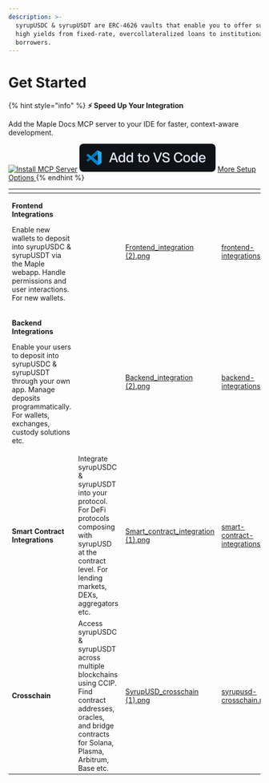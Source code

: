 ```yaml
---
description: >-
  syrupUSDC & syrupUSDT are ERC-4626 vaults that enable you to offer sustainable
  high yields from fixed-rate, overcollateralized loans to institutional
  borrowers.
---
```


# Get Started

{% hint style="info" %}
**⚡️ Speed Up Your Integration**

Add the Maple Docs MCP server to your IDE for faster, context-aware development.&#x20;

[![Install MCP Server](https://cursor.com/deeplink/mcp-install-dark.svg)](https://cursor.com/en/install-mcp?name=maple-docs\&config=eyJjb21tYW5kIjoibnB4IC15IEBtb2RlbGNvbnRleHRwcm90b2NvbC9zZXJ2ZXItZ2l0Ym9vayBodHRwczovL2RvY3MubWFwbGUuZmluYW5jZSJ9) [![](../.gitbook/assets/vscode-new.svg)](vscode:mcp/install?%7B%22name%22%3A%22maple-docs%22%2C%22gallery%22%3Afalse%2C%22uri%22%3A%22https%3A%2F%2Fdocs.maple.finance%22%2C%22command%22%3A%22npx%22%2C%22args%22%3A%5B%22-y%22%2C%22%40modelcontextprotocol%2Fserver-gitbook%22%2C%22https%3A%2F%2Fdocs.maple.finance%22%5D%7D)  [More Setup Options ](technical-resources/configure-mcp-server.md)
{% endhint %}

<table data-card-size="large" data-view="cards"><thead><tr><th></th><th></th><th data-hidden data-card-cover data-type="files"></th><th data-hidden data-card-target data-type="content-ref"></th></tr></thead><tbody><tr><td><p><strong>Frontend Integrations</strong></p><p>Enable new wallets to deposit into syrupUSDC &#x26; syrupUSDT via the Maple webapp. Handle permissions and user interactions. For new wallets.</p></td><td></td><td><a href="../.gitbook/assets/Frontend_integration (2).png">Frontend_integration (2).png</a></td><td><a href="frontend-integrations.md">frontend-integrations.md</a></td></tr><tr><td><p><strong>Backend Integrations</strong></p><p>Enable your users to deposit into syrupUSDC &#x26; syrupUSDT through your own app. Manage deposits programmatically. For wallets, exchanges, custody solutions etc.</p></td><td></td><td><a href="../.gitbook/assets/Backend_integration (2).png">Backend_integration (2).png</a></td><td><a href="backend-integrations.md">backend-integrations.md</a></td></tr><tr><td><strong>Smart Contract Integrations</strong></td><td>Integrate syrupUSDC &#x26; syrupUSDT into your protocol. For DeFi protocols composing with syrupUSD at the contract level. For lending markets, DEXs, aggregators etc.</td><td><a href="../.gitbook/assets/Smart_contract_integration (1).png">Smart_contract_integration (1).png</a></td><td><a href="smart-contract-integrations.md">smart-contract-integrations.md</a></td></tr><tr><td><strong>Crosschain</strong></td><td>Access syrupUSDC &#x26; syrupUSDT across multiple blockchains using CCIP. Find contract addresses, oracles, and bridge contracts for Solana, Plasma, Arbitrum, Base etc.</td><td><a href="../.gitbook/assets/SyrupUSD_crosschain (1).png">SyrupUSD_crosschain (1).png</a></td><td><a href="syrupusd-crosschain.md">syrupusd-crosschain.md</a></td></tr></tbody></table>

